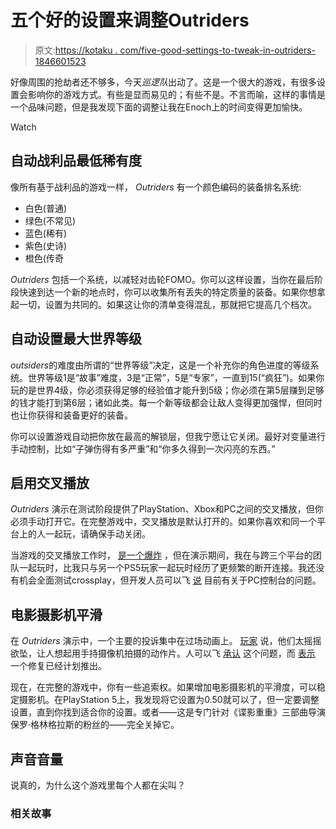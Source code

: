 # 五个好的设置来调整Outriders

> 原文:[https://kotaku . com/five-good-settings-to-tweak-in-outriders-1846601523](https://kotaku.com/five-good-settings-to-tweak-in-outriders-1846601523)

好像周围的抢劫者还不够多，今天*巡逻队*出动了。这是一个很大的游戏，有很多设置会影响你的游戏方式。有些是显而易见的；有些不是。不言而喻，这样的事情是一个品味问题，但是我发现下面的调整让我在Enoch上的时间变得更加愉快。

Watch

## 自动战利品最低稀有度

像所有基于战利品的游戏一样， *Outriders* 有一个颜色编码的装备排名系统:

*   白色(普通)
*   绿色(不常见)
*   蓝色(稀有)
*   紫色(史诗)
*   橙色(传奇

*Outriders* 包括一个系统，以减轻对齿轮FOMO。你可以这样设置，当你在最后阶段快速到达一个新的地点时，你可以收集所有丢失的特定质量的装备。如果你想拿起一切，设置为共同的。如果这让你的清单变得混乱，那就把它提高几个档次。

## 自动设置最大世界等级

*outsiders*的难度由所谓的“世界等级”决定，这是一个补充你的角色进度的等级系统。世界等级1是“故事”难度，3是“正常”，5是“专家”，一直到15(“疯狂”)。如果你玩的是世界4级，你必须获得足够的经验值才能升到5级；你必须在第5层赚到足够的钱才能打到第6层；诸如此类。每一个新等级都会让敌人变得更加强悍，但同时也让你获得和装备更好的装备。

你可以设置游戏自动把你放在最高的解锁层，但我宁愿让它关闭。最好对变量进行手动控制，比如“子弹伤得有多严重”和“你多久得到一次闪亮的东西。”

## 启用交叉播放

*Outriders* 演示在测试阶段提供了PlayStation、Xbox和PC之间的交叉播放，但你必须手动打开它。在完整游戏中，交叉播放是默认打开的。如果你喜欢和同一个平台上的人一起玩，请确保手动关闭。

当游戏的交叉播放工作时， [是一个爆炸](https://kotaku.com/i-m-having-some-trouble-with-outriders-crossplay-1846487598) ，但在演示期间，我在与跨三个平台的团队一起玩时，比我只与另一个PS5玩家一起玩时经历了更频繁的断开连接。我还没有机会全面测试crossplay，但开发人员可以飞 [说](https://twitter.com/Outriders/status/1377633182766538754) 目前有关于PC控制台的问题。

## 电影摄影机平滑

在 *Outriders* 演示中，一个主要的投诉集中在过场动画上。 [玩家](https://www.reddit.com/r/outriders/comments/lscyxp/cutscene_camera_shakingmovement/) 说，他们太摇摇欲坠，让人想起用手持摄像机拍摄的动作片。人可以飞 [承认](https://screenrant.com/outriders-camera-shaking-not-fixed-demo/) 这个问题，而 [表示](https://twitter.com/outriders/status/1365072675236896771?lang=en) 一个修复已经计划推出。

现在，在完整的游戏中，你有一些追索权。如果增加电影摄影机的平滑度，可以稳定摄影机。在PlayStation 5上，我发现将它设置为0.50就可以了，但一定要调整设置，直到你找到适合你的设置。或者——这是专门针对《谍影重重》三部曲导演保罗·格林格拉斯的粉丝的——完全关掉它。

## 声音音量

说真的，为什么这个游戏里每个人都在尖叫？

### 相关故事